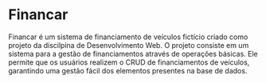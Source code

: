 
# Financar

Financar é um sistema de financiamento de veículos fictício criado como projeto da discilpina de Desenvolvimento Web. O projeto consiste em um sistema para a gestão de financiamentos através de operações básicas. Ele permite que os usuários realizem o CRUD  de financiamentos de veículos, garantindo uma gestão fácil dos elementos presentes na base de dados.